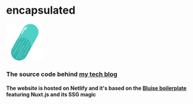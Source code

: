 # encapsulated
<img src="https://raw.githubusercontent.com/axbg/encapsulated/master/app/static/images/logo.png" height="100">

### The source code behind [my tech blog](https://encapsulated.dev)
#### The website is hosted on Netlify and it's based on the [Bluise boilerplate](https://github.com/Gomah/bluise) featuring Nuxt.js and its SSG magic
